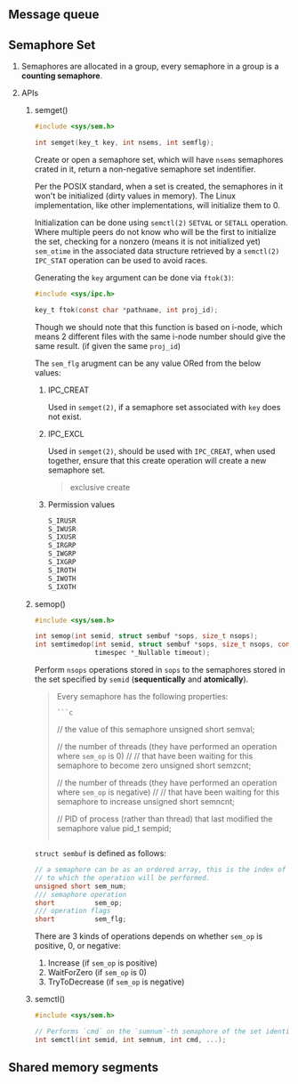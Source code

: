 ## Message queue

## Semaphore Set

1. Semaphores are allocated in a group, every semaphore in a group is a **counting 
   semaphore**.

2. APIs

   1. semget()

      ```c
      #include <sys/sem.h>

      int semget(key_t key, int nsems, int semflg);
      ```

      Create or open a semaphore set, which will have `nsems` semaphores crated 
      in it, return a non-negative semaphore set indentifier.

      Per the POSIX standard, when a set is created, the semaphores in it won't
      be initialized (dirty values in memory). The Linux implementation, like 
      other implementations, will initialize them to 0.

      Initialization can be done using `semctl(2)` `SETVAL` or `SETALL` operation.
      Where multiple peers do not know who will be the first to initialize the set, 
      checking for a nonzero (means it is not initialized yet) `sem_otime` in the 
      associated data structure retrieved by a `semctl(2)` `IPC_STAT` operation 
      can be used to avoid races.

      Generating the `key` argument can be done via `ftok(3)`:

      ```c
      #include <sys/ipc.h>

      key_t ftok(const char *pathname, int proj_id);
      ```

      Though we should note that this function is based on i-node, which means 2 
      different files with the same i-node number should give the same result. 
      (if given the same `proj_id`)

      The `sem_flg` arugment can be any value ORed from the below values:

      1. IPC_CREAT 
          
         Used in `semget(2)`, if a semaphore set associated with `key` does not exist.

      2. IPC_EXCL 

         Used in `semget(2)`, should be used with `IPC_CREAT`, when used together,
         ensure that this create operation will create a new semaphore set.

         > exclusive create

      3. Permission values
         
         ```c
         S_IRUSR
         S_IWUSR
         S_IXUSR
         S_IRGRP
         S_IWGRP
         S_IXGRP
         S_IROTH
         S_IWOTH
         S_IXOTH
         ```

   2. semop()

      ```c
      #include <sys/sem.h>

      int semop(int semid, struct sembuf *sops, size_t nsops);
      int semtimedop(int semid, struct sembuf *sops, size_t nsops, const struct 
                     timespec *_Nullable timeout);
      ```

      Perform `nsops` operations stored in `sops` to the semaphores stored in the
      set specified by `semid` (**sequentically** and **atomically**).

      > Every semaphore has the following properties:
      >
      >     ```c
      >    // the value of this semaphore
      >    unsigned short  semval; 
      >
      >    // the number of threads (they have performed an operation where `sem_op` is 0)
      >    // 
      >    // that have been waiting for this semaphore to become zero
      >    unsigned short  semzcnt; 
      >
      >    // the number of threads (they have performed an operation where `sem_op` is negative)
      >    // 
      >    // that have been waiting for this semaphore to increase
      >    unsigned short  semncnt;  
      >
      >    // PID of process (rather than thread) that last modified the semaphore value
      >    pid_t           sempid;   
      >    ```

      `struct sembuf` is defined as follows:

      ```c
      // a semaphore can be as an ordered array, this is the index of the semaphore
      // to which the operation will be performed.
      unsigned short sem_num;
      /// semaphore operation
      short          sem_op; 
      /// operation flags
      short          sem_flg;
      ```

      There are 3 kinds of operations depends on whether `sem_op` is positive, 
      0, or negative:

      1. Increase (if `sem_op` is positive)
      2. WaitForZero (if `sem_op` is 0)
      3. TryToDecrease (if `sem_op` is negative)


   3. semctl()

      ```c
      #include <sys/sem.h>

      // Performs `cmd` on the `sumnum`-th semaphore of the set identified by `semid`
      int semctl(int semid, int semnum, int cmd, ...);
      ```

## Shared memory segments
